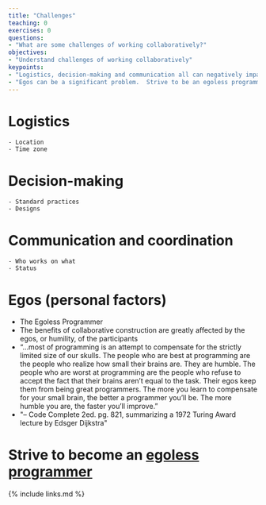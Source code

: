 ```yaml
---
title: "Challenges"
teaching: 0
exercises: 0
questions:
- "What are some challenges of working collaboratively?"
objectives:
- "Understand challenges of working collaboratively"
keypoints:
- "Logistics, decision-making and communication all can negatively impact your ability to work effectively"
- "Egos can be a significant problem.  Strive to be an egoless programmer."
---
```

# Logistics
    - Location
    - Time zone

# Decision-making
    - Standard practices
    - Designs

# Communication and coordination
    - Who works on what
    - Status

# Egos (personal factors)
- The Egoless Programmer
- The benefits of collaborative construction are greatly affected by the egos, or humility, of the participants
- “…most of programming is an attempt to compensate for the strictly limited size of our skulls.  The people who are best at programming are the people who realize how small their brains are.  They are humble.  The people who are worst at programming are the people who refuse to accept the fact that their brains aren’t equal to the task.  Their egos keep them from being great programmers.  The more you learn to compensate for your small brain\, the better a programmer you’ll be.  The more humble you are, the faster you’ll improve.”
- "– Code Complete 2ed. pg. 821, summarizing a 1972 Turing Award lecture by Edsger Dijkstra"

# Strive to become an [egoless programmer](https://blog.codinghorror.com/the-ten-commandments-of-egoless-programming/)

{% include links.md %}


